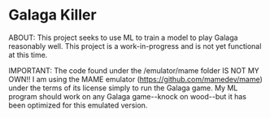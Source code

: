 # Galaga Killer

ABOUT:
This project seeks to use ML to train a model to play Galaga reasonably well. This project is a work-in-progress and is not yet functional at this time.

IMPORTANT:
The code found under the /emulator/mame folder IS NOT MY OWN!! I am using the MAME emulator (https://github.com/mamedev/mame) under the terms of its license simply to run the Galaga game. My ML program should work on any Galaga game--knock on wood--but it has been optimized for this emulated version.
